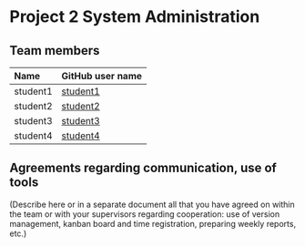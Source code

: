 # Project 2 System Administration

## Team members

| Name     | GitHub user name                        |
| :---     | :---                                    |
| student1 | [student1](https://github.com/student1) |
| student2 | [student2](https://github.com/student2) |
| student3 | [student3](https://github.com/student3) |
| student4 | [student4](https://github.com/student4) |

## Agreements regarding communication, use of tools

(Describe here or in a separate document all that you have agreed on within the team or with your supervisors regarding cooperation: use of version management, kanban board and time registration, preparing weekly reports, etc.)
